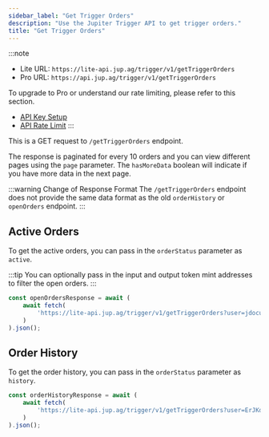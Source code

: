```yaml
---
sidebar_label: "Get Trigger Orders"
description: "Use the Jupiter Trigger API to get trigger orders."
title: "Get Trigger Orders"
---
```


<head>
    <title>Get Trigger Orders</title>
    <meta name="twitter:card" content="summary" />
</head>



:::note
- Lite URL: `https://lite-api.jup.ag/trigger/v1/getTriggerOrders`
- Pro URL: `https://api.jup.ag/trigger/v1/getTriggerOrders`

To upgrade to Pro or understand our rate limiting, please refer to this section.
- [API Key Setup](/docs/api-setup)
- [API Rate Limit](/docs/api-rate-limit)
:::

This is a GET request to `/getTriggerOrders` endpoint.

The response is paginated for every 10 orders and you can view different pages using the `page` parameter. The `hasMoreData` boolean will indicate if you have more data in the next page.

:::warning Change of Response Format
The `/getTriggerOrders` endpoint does not provide the same data format as the old `orderHistory` or `openOrders` endpoint.
:::

## Active Orders

To get the active orders, you can pass in the `orderStatus` parameter as `active`.

:::tip
You can optionally pass in the input and output token mint addresses to filter the open orders.
:::

```jsx
const openOrdersResponse = await (
    await fetch(
        'https://lite-api.jup.ag/trigger/v1/getTriggerOrders?user=jdocuPgEAjMfihABsPgKEvYtsmMzjUHeq9LX4Hvs7f3&orderStatus=active'
    )
).json();
```

## Order History

To get the order history, you can pass in the `orderStatus` parameter as `history`.

```jsx
const orderHistoryResponse = await (
    await fetch(
        'https://lite-api.jup.ag/trigger/v1/getTriggerOrders?user=ErJKdNoarixqGGQTHbBtvHtg2nkcCqcKtYjGbVKUxY7D&orderStatus=history'
    )
).json();
```
